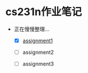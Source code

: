 # cs231n作业笔记

- 正在慢慢整理...
  - [x] [assignment1](assignment1/README.html)
  - [ ] assignment2
  - [ ] assignment3

